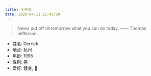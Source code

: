 ```yaml
---
title: 关于我
date: 2020-04-11 21:41:09
---
```


> Never put off till tomorrow what you can do today.
> —— Thomas Jefferson

- 姓名: Derrick
- 地点: 杭州
- 年龄: 1995
- 性别: 男
- 爱好: 健身, 📖

